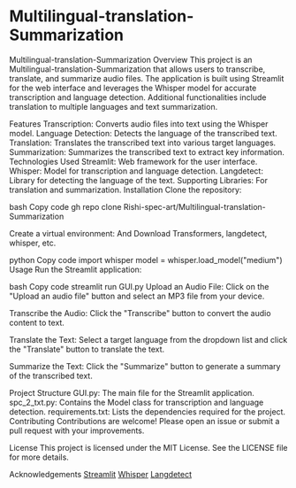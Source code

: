 # Multilingual-translation-Summarization

Multilingual-translation-Summarization
Overview
This project is an Multilingual-translation-Summarization that allows users to transcribe, translate, and summarize audio files. The application is built using Streamlit for the web interface and leverages the Whisper model for accurate transcription and language detection. Additional functionalities include translation to multiple languages and text summarization.

Features
Transcription: Converts audio files into text using the Whisper model.
Language Detection: Detects the language of the transcribed text.
Translation: Translates the transcribed text into various target languages.
Summarization: Summarizes the transcribed text to extract key information.
Technologies Used
Streamlit: Web framework for the user interface.
Whisper: Model for transcription and language detection.
Langdetect: Library for detecting the language of the text.
Supporting Libraries: For translation and summarization.
Installation
Clone the repository:

bash
Copy code
gh repo clone Rishi-spec-art/Multilingual-translation-Summarization

Create a virtual environment:
And Download Transformers, langdetect, whisper, etc.


python
Copy code
import whisper
model = whisper.load_model("medium")
Usage
Run the Streamlit application:

bash
Copy code
streamlit run GUI.py
Upload an Audio File: Click on the "Upload an audio file" button and select an MP3 file from your device.

Transcribe the Audio: Click the "Transcribe" button to convert the audio content to text.

Translate the Text: Select a target language from the dropdown list and click the "Translate" button to translate the text.

Summarize the Text: Click the "Summarize" button to generate a summary of the transcribed text.

Project Structure
GUI.py: The main file for the Streamlit application.
spc_2_txt.py: Contains the Model class for transcription and language detection.
requirements.txt: Lists the dependencies required for the project.
Contributing
Contributions are welcome! Please open an issue or submit a pull request with your improvements.

License
This project is licensed under the MIT License. See the LICENSE file for more details.

Acknowledgements
[Streamlit](https://streamlit.io/)
[Whisper](https://pypi.org/project/openai-whisper/)
[Langdetect](https://pypi.org/project/langdetect/)
